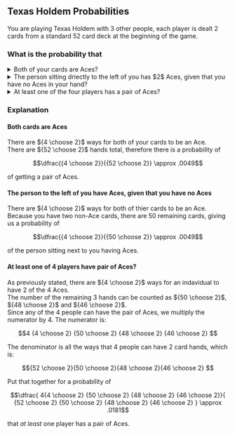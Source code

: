 ## Texas Holdem Probabilities
You are playing Texas Holdem with $3$ other people, each player is dealt $2$ cards from a standard $52$ card deck at the beginning of the game.
### What is the probability that
<details>
  $\dfrac{ {4 \choose 2} }{ {52 \choose 2} } \approx .0045$
  <summary>Both of your cards are Aces?</summary>
</details>

<details>
  $\dfrac{ {4 \choose 2} }{ {50 \choose 2} } \approx .0049$
  <summary>The person sitting driectly to the left of you has $2$ Aces, given that you have no Aces in your hand?</summary>
</details>

<details>
  $\dfrac{ 4{4 \choose 2} {50 \choose 2} {48 \choose 2} {46 \choose 2}}{ {52 \choose 2} {50 \choose 2} {48 \choose 2} {46 \choose 2} } \approx .0181$
  <summary>At least one of the four players has a pair of Aces?</summary>
</details>

### Explanation

#### Both cards are Aces
There are ${4 \choose 2}$ ways for both of your cards to be an Ace.  
There are ${52 \choose 2}$ hands total, therefore there is a probability of
```math
\dfrac{{4 \choose 2}}{{52 \choose 2}}  \approx .0049
```
of getting a pair of Aces.

#### The person to the left of you have Aces, given that you have no Aces
There are ${4 \choose 2}$ ways for both of thier cards to be an Ace.  
Because you have two non-Ace cards, there are $50$ remaining cards, giving us a probability of
```math
\dfrac{{4 \choose 2}}{{50 \choose 2}}  \approx .0049
```
of the person sitting next to you having Aces.

#### At least one of $4$ players have pair of Aces?

As previously stated, there are ${4 \choose 2}$ ways for an indavidual to have $2$ of the $4$ Aces.  
The number of the remaining $3$ hands can be counted as ${50 \choose 2}$, ${48 \choose 2}$ and ${46 \choose 2}$.  
Since any of the $4$ people can have the pair of Aces, we multiply the numerator by $4$.  The numerator is:
```math
4 {4 \choose 2} {50 \choose 2} {48 \choose 2} {46 \choose 2} 
```
The denominator is all the ways that $4$ people can have $2$ card hands, which is:
```math
{52 \choose 2}{50 \choose 2}{48 \choose 2}{46 \choose 2}  
```
Put that together for a probability of
```math
\dfrac{ 4{4 \choose 2} {50 \choose 2} {48 \choose 2} {46 \choose 2}}{ {52 \choose 2} {50 \choose 2} {48 \choose 2} {46 \choose 2} } \approx .0181
```
that *at least* one player has a pair of Aces.
